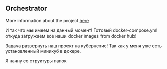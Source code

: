 ## Orchestrator

More information about the project
[here](TASK.md)


И так что мы имеем на данный момент!
Готовый docker-compose.yml откуда загружаем все наши docker images from docker hub!

Задача развернуть наш проект на кубернетис! 
Так как у меня уже есть установленный миникуб в докере. 

Я начну со структуры папок 
